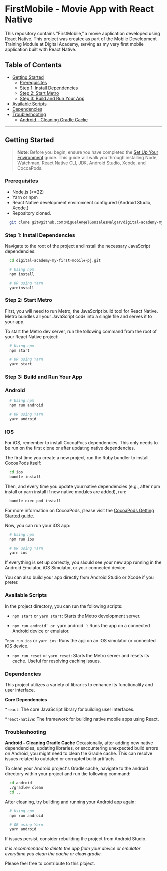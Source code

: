# FirstMobile - Movie App with React Native

This repository contains "FirstMobile," a movie application developed using React Native. This project was created as part of the Mobile Development Training Module at Digital Academy, serving as my very first mobile application built with React Native.

## Table of Contents

* [Getting Started](#getting-started)
    * [Prerequisites](#prerequisites)
    * [Step 1: Install Dependencies](#step-1-install-dependencies)
    * [Step 2: Start Metro](#step-2-start-metro)
    * [Step 3: Build and Run Your App](#step-3-build-and-run-your-app)
* [Available Scripts](#available-scripts)
* [Dependencies](#dependencies)
* [Troubleshooting](#troubleshooting)
    * [Android - Cleaning Gradle Cache](#android---cleaning-gradle-cache)

---

## Getting Started

> **Note**: Before you begin, ensure you have completed the [Set Up Your Environment](https://reactnative.dev/docs/set-up-your-environment) guide. This guide will walk you through installing Node, Watchman, React Native CLI, JDK, Android Studio, Xcode, and CocoaPods.

### Prerequisites

* Node.js (>=22)
* Yarn or npm
* React Native development environment configured (Android Studio, Xcode.)
* Repository cloned.

```sh
  git clone git@github.com:MiguelAngelGonzalesMelgar/digital-academy-my-first-mobile-pj.git
```

### Step 1: Install Dependencies

Navigate to the root of the project and install the necessary JavaScript dependencies:

```sh
  cd digital-academy-my-first-mobile-pj.git

  # Using npm
  npm install

  # OR using Yarn
  yarninstall
```

### Step 2: Start Metro

First, you will need to run Metro, the JavaScript build tool for React Native. Metro bundles all your JavaScript code into a single file and serves it to your app.

To start the Metro dev server, run the following command from the root of your React Native project:

```sh
  # Using npm
  npm start

  # OR using Yarn
  yarn start
```

### Step 3: Build and Run Your App

### Android

```sh
  # Using npm
  npm run android

  # OR using Yarn
  yarn android
```

### IOS

For iOS, remember to install CocoaPods dependencies. This only needs to be run on the first clone or after updating native dependencies.

The first time you create a new project, run the Ruby bundler to install CocoaPods itself:

```sh
  cd ios
  bundle install
```

Then, and every time you update your native dependencies (e.g., after npm install or yarn install if new native modules are added), run:

```sh
  bundle exec pod install
```

For more information on CocoaPods, please visit the [CocoaPods Getting Started guide.](https://guides.cocoapods.org/using/getting-started.html)

Now, you can run your iOS app:

```sh
  # Using npm
  npm run ios

  # OR using Yarn
  yarn ios
```
If everything is set up correctly, you should see your new app running in the Android Emulator, iOS Simulator, or your connected device.

You can also build your app directly from Android Studio or Xcode if you prefer.

### Available Scripts

In the project directory, you can run the following scripts:

* ```npm start``` or ```yarn start```: Starts the Metro development server.

* ```npm run android` or ```yarn android```: Runs the app on a connected Android device or emulator.

*```npm run ios``` or ```yarn ios```: Runs the app on an iOS simulator or connected iOS device.

* ```npm run reset``` or ```yarn reset```: Starts the Metro server and resets its cache. Useful for resolving caching issues.

### Dependencies
This project utilizes a variety of libraries to enhance its functionality and user interface.

**Core Dependencies**

*```react```: The core JavaScript library for building user interfaces.

*```react-native```: The framework for building native mobile apps using React.

### Troubleshooting

**Android - Cleaning Gradle Cache**
Occasionally, after adding new native dependencies, updating libraries, or encountering unexpected build errors on Android, you might need to clean the Gradle cache. 
This can resolve issues related to outdated or corrupted build artifacts.

To clean your Android project's Gradle cache, navigate to the android directory within your project and run the following command:

```sh
  cd android
  ./gradlew clean
  cd ..
```

After cleaning, try building and running your Android app again:

```sh
  # Using npm
  npm run android

  # OR using Yarn
  yarn android
```

If issues persist, consider rebuilding the project from Android Studio.

*It is recommended to delete the app from your device or emulator everytime you clean the cache or clean gradle.*

Please feel free to contribute to this project. 
